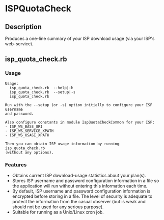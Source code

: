 ISPQuotaCheck
=============

## Description
Produces a one-line summary of your ISP download usage (via your ISP's
web-service).

## isp_quota_check.rb

### Usage
```
Usage:
  isp_quota_check.rb  --help|-h
  isp_quota_check.rb  --setup|-s
  isp_quota_check.rb

Run with the --setup (or -s) option initially to configure your ISP username
and password.

Also configure constants in module IspQuotaCheckCommon for your ISP:
- ISP_WS_BASE_URI
- ISP_WS_SERVICE_XPATH
- ISP_WS_USAGE_XPATH

Then you can obtain ISP usage information by running isp_quota_check.rb
(without any options).
```

### Features
- Obtains current ISP download-usage statistics about your plan(s).
- Stores ISP username and password configuration information in a file
  so the application will run without entering this information each time.
- By default, ISP username and password configuration information is
  encrypted before storing in a file. The level of security is adequate
  to protect the information from the casual observer (but is weak and
  should not be used for any serious purpose).
- Suitable for running as a Unix/Linux cron job.

